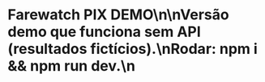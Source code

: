 # Farewatch PIX DEMO\n\nVersão demo que funciona sem API (resultados fictícios).\nRodar: npm i && npm run dev.\n
